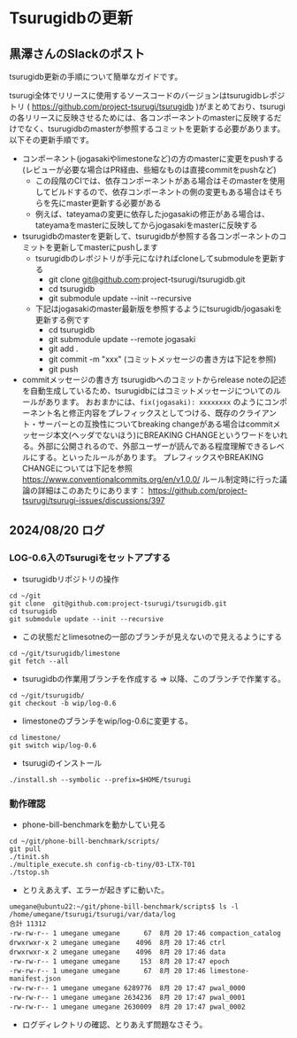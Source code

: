  # Tsurugidbの更新

 ## 黒澤さんのSlackのポスト
 
 
 tsurugidb更新の手順について簡単なガイドです。

tsurugi全体でリリースに使用するソースコードのバージョンはtsurugidbレポジトリ ( https://github.com/project-tsurugi/tsurugidb )がまとめており、tsurugiの各リリースに反映させるためには、各コンポーネントのmasterに反映するだけでなく、tsurugidbのmasterが参照するコミットを更新する必要があります。以下その更新手順です。
 
  - コンポーネント(jogasakiやlimestoneなど)の方のmasterに変更をpushする(レビューが必要な場合はPR経由、些細なものは直接commitをpushなど)
    - この段階のCIでは、依存コンポーネントがある場合はそのmasterを使用してビルドするので、依存コンポーネントの側の変更もある場合はそちらを先にmaster更新する必要がある
    - 例えば、tateyamaの変更に依存したjogasakiの修正がある場合は、tateyamaをmasterに反映してからjogasakiをmasterに反映する
  - tsurugidbのmasterを更新して、tsurugidbが参照する各コンポーネントのコミットを更新してmasterにpushします
    - tsurugidbのレポジトリが手元になければcloneしてsubmoduleを更新する
      - git clone git@github.com:project-tsurugi/tsurugidb.git
      - cd tsurugidb
      - git submodule update --init --recursive
    - 下記はjogasakiのmaster最新版を参照するようにtsurugidb/jogasakiを更新する例です
      - cd tsurugidb
      - git submodule update --remote jogasaki
      - git add .
      - git commit -m "xxx" (コミットメッセージの書き方は下記を参照)
      - git push
- commitメッセージの書き方
tsurugidbへのコミットからrelease noteの記述を自動生成しているため、tsurugidbにはコミットメッセージについてのルールがあります。
おおまかには、`fix(jogasaki): xxxxxxxx` のようにコンポーネント名と修正内容をプレフィックスとしてつける、既存のクライアント・サーバーとの互換性についてbreaking changeがある場合はcommitメッセージ本文(ヘッダでないほう)にBREAKING CHANGEというワードをいれる。外部に公開されるので、外部ユーザーが読んである程度理解できるレベルにする。といったルールがあります。
プレフィックスやBREAKING CHANGEについては下記を参照
https://www.conventionalcommits.org/en/v1.0.0/
ルール制定時に行った議論の詳細はこのあたりにあります：
https://github.com/project-tsurugi/tsurugi-issues/discussions/397


## 2024/08/20 ログ

### LOG-0.6入のTsurugiをセットアプする

* tsurugidbリポジトリの操作

```
cd ~/git
git clone  git@github.com:project-tsurugi/tsurugidb.git
cd tsurugidb
git submodule update --init --recursive
```
* この状態だとlimesotneの一部のブランチが見えないので見えるようにする

```
cd ~/git/tsurugidb/limestone
git fetch --all
```

* tsurugidbの作業用ブランチを作成する => 以降、このブランチで作業する。

```
cd ~/git/tsurugidb/
git checkout -b wip/log-0.6
```

* limestoneのブランチをwip/log-0.6に変更する。

```
cd limestone/
git switch wip/log-0.6 
```

* tsurugiのインストール

```
./install.sh --symbolic --prefix=$HOME/tsurugi
```

### 動作確認

* phone-bill-benchmarkを動かしてい見る

```
cd ~/git/phone-bill-benchmark/scripts/
git pull
./tinit.sh 
./multiple_execute.sh config-cb-tiny/03-LTX-T01 
./tstop.sh 
```

* とりえあえず、エラーが起きずに動いた。

```
umegane@ubuntu22:~/git/phone-bill-benchmark/scripts$ ls -l /home/umegane/tsurugi/tsurugi/var/data/log
合計 11312
-rw-rw-r-- 1 umegane umegane      67  8月 20 17:46 compaction_catalog
drwxrwxr-x 2 umegane umegane    4096  8月 20 17:46 ctrl
drwxrwxr-x 2 umegane umegane    4096  8月 20 17:46 data
-rw-rw-r-- 1 umegane umegane     153  8月 20 17:47 epoch
-rw-rw-r-- 1 umegane umegane      67  8月 20 17:46 limestone-manifest.json
-rw-rw-r-- 1 umegane umegane 6289776  8月 20 17:47 pwal_0000
-rw-rw-r-- 1 umegane umegane 2634236  8月 20 17:47 pwal_0001
-rw-rw-r-- 1 umegane umegane 2630009  8月 20 17:47 pwal_0002
```
* ログディレクトリの確認、とりあえず問題なさそう。


